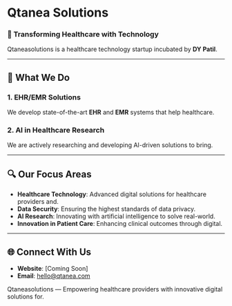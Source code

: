 # Qtanea Solutions
### 🚀 Transforming Healthcare with Technology

Qtaneasolutions is a healthcare technology startup incubated by **DY Patil**.

---
## 🌟 What We Do
### 1. **EHR/EMR Solutions**
We develop state-of-the-art **EHR** and **EMR** systems that help healthcare.

### 2. **AI in Healthcare Research**
We are actively researching and developing AI-driven solutions to bring.

---
## 🔍 Our Focus Areas
- **Healthcare Technology**: Advanced digital solutions for healthcare providers and.
- **Data Security**: Ensuring the highest standards of data privacy.
- **AI Research**: Innovating with artificial intelligence to solve real-world.
- **Innovation in Patient Care**: Enhancing clinical outcomes through digital.

---
## 🌐 Connect With Us
- **Website**: [Coming Soon]
- **Email**: [hello@qtanea.com](mailto:hello@qtanea.com)

Qtaneasolutions — Empowering healthcare providers with innovative digital solutions for.
